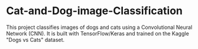 # Cat-and-Dog-image-Classification
This project classifies images of dogs and cats using a Convolutional Neural Network (CNN).   It is built with TensorFlow/Keras and trained on the Kaggle "Dogs vs Cats" dataset.


